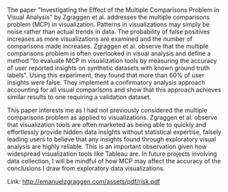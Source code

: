 The paper "Investigating the Effect of the Multiple Comparisons Problem in Visual Analysis" by Zgraggen et al. addresses the multiple comparisons problem (MCP) in visualization. Patterns in visualizations may simply be noise rather than actual trends in data. The probability of false positives increases as more visualizations are examined and the number of comparisons made increases. Zgraggen et al. observe that the multiple comparisons problem is often overlooked in visual analysis and define a method "to evaluate MCP in visualization tools by measuring the accuracy of user reported insights on synthetic datasets with known ground truth labels". Using this experiment, they found that more than 60% of user insights were false. They implement a confirmatory analysis approach accounting for all visual comparisons and show that this approach achieves similar results to one requiring a validation dataset. 

This paper interests me as I had not previously considered the multiple comparisons problem as applied to visualizations. Zgraggen et al. observe that visualization tools are often marketed as being able to quickly and effortlessly provide hidden data insights without statistical expertise, falsely leading users to believe that any insights found through exploratory visual analysis are highly reliable. This is an important observation given how widespread visualization tools like Tableau are. In future projects involving data collection, I will be mindful of how MCP may affect the accuracy of the conclusions I draw from exploratory data visualizations. 

Link: http://emanuelzgraggen.com/assets/pdf/risk.pdf

